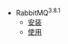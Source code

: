 - RabbitMQ<sup class="version-number">3.8.1</sup>
  - [安装](java/mq/rabbitmq/install.md)
  - [使用](java/mq/rabbitmq/starter.md)